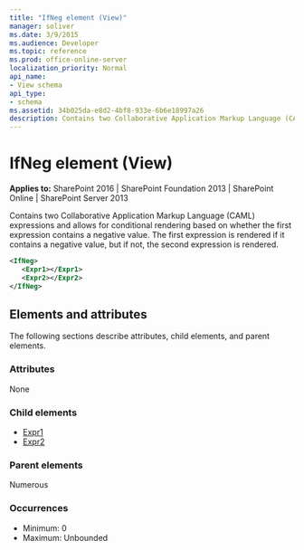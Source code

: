 ```yaml
---
title: "IfNeg element (View)"
manager: soliver
ms.date: 3/9/2015
ms.audience: Developer
ms.topic: reference
ms.prod: office-online-server
localization_priority: Normal
api_name:
- View schema
api_type:
- schema
ms.assetid: 34b025da-e8d2-4bf8-933e-6b6e18997a26
description: Contains two Collaborative Application Markup Language (CAML) expressions and allows for conditional rendering based on whether the first expression contains a negative value.
---
```


# IfNeg element (View)

**Applies to:** SharePoint 2016 | SharePoint Foundation 2013 | SharePoint Online | SharePoint Server 2013
  
Contains two Collaborative Application Markup Language (CAML) expressions and allows for conditional rendering based on whether the first expression contains a negative value. The first expression is rendered if it contains a negative value, but if not, the second expression is rendered.
  
```XML
<IfNeg>
   <Expr1></Expr1>
   <Expr2></Expr2>   
</IfNeg>
```

## Elements and attributes

The following sections describe attributes, child elements, and parent elements.

### Attributes

None
   
### Child elements

- [Expr1](expr1-element-view.md)
- [Expr2](expr2-element-view.md)
   
### Parent elements

Numerous 
   
### Occurrences

- Minimum: 0  
- Maximum: Unbounded  

<br/> 
   

